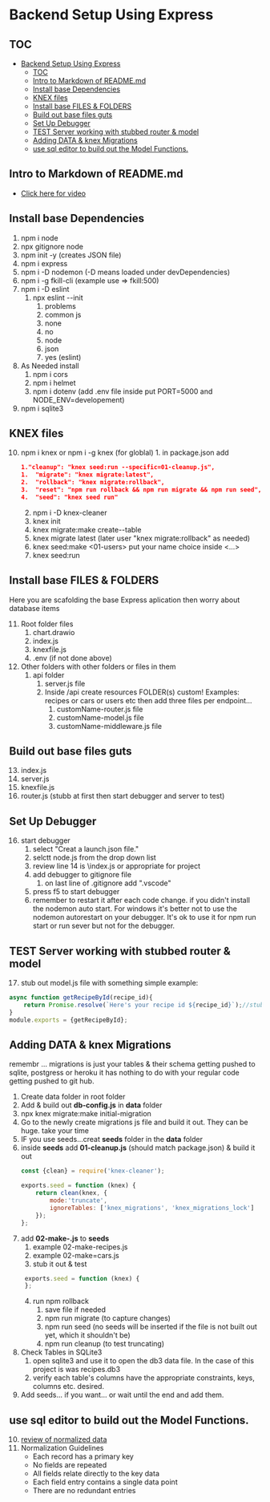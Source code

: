 # Backend Setup Using Express

## TOC
- [Backend Setup Using Express](#backend-setup-using-express)
  - [TOC](#toc)
  - [Intro to Markdown of README.md](#intro-to-markdown-of-readmemd)
  - [Install base Dependencies](#install-base-dependencies)
  - [KNEX files](#knex-files)
  - [Install base FILES & FOLDERS](#install-base-files--folders)
  - [Build out base files guts](#build-out-base-files-guts)
  - [Set Up Debugger](#set-up-debugger)
  - [TEST Server working with stubbed router & model](#test-server-working-with-stubbed-router--model)
  - [Adding DATA & knex Migrations](#adding-data--knex-migrations)
  - [use sql editor to build out the Model Functions.](#use-sql-editor-to-build-out-the-model-functions)
## Intro to Markdown of README.md
    
  - [Click here for video](https://www.youtube.com/watch?v=pTCROLZLhDM)
  
## Install base Dependencies 
1. npm i node
2. npx gitignore node
3. npm init -y (creates JSON file)
4. npm i express
5. npm i -D nodemon (-D means loaded under devDependencies)
6. npm i -g fkill-cli (example use => fkill:500)
7. npm i -D eslint
   1. npx eslint --init
      1. problems
      2. common js
      3. none
      4. no
      5. node
      6. json
      7. yes (eslint)
8. As Needed install
   1. npm i cors
   2. npm i helmet
   3. npm i dotenv (add .env file inside put PORT=5000 and NODE_ENV=developement)
9. npm i sqlite3

## KNEX files
10.  npm i knex or npm i -g knex (for globlal)
    1.  in package.json add  
        ```json
        1."cleanup": "knex seed:run --specific=01-cleanup.js",
        1.  "migrate": "knex migrate:latest",
        2.  "rollback": "knex migrate:rollback",
        3.  "reset": "npm run rollback && npm run migrate && npm run seed",
        4.  "seed": "knex seed run"
        ```
     2.  npm i -D knex-cleaner
     3.  knex init
     4.  knex migrate:make create-<name>-table
     5.  knex migrate latest (later user "knex migrate:rollback" as needed)
     6.  knex seed:make <01-users> put your name choice inside <...>
     7.  knex seed:run

## Install base FILES & FOLDERS
Here you are scafolding the base Express aplication then worry about database items

11. Root folder files
    1.  chart.drawio
    2.  index.js
    3.  knexfile.js
    4.  .env (if not done above)
12. Other folders with other folders or files in them 
    1.  api folder
        1.  server.js file
        2.  Inside /api create resources FOLDER(s) custom! Examples: recipes or cars or users etc then add three files per endpoint...
            1.  customName-router.js file
            2.  customName-model.js file
            3.  customName-middleware.js file

## Build out base files guts
13. index.js
14. server.js
15. knexfile.js
16. router.js (stubb at first then start debugger and server to test)

## Set Up Debugger
16. start debugger
    1.  select "Creat a launch.json file."
    2.  selctt node.js from the drop down list
    3.  review line 14 is \\index.js or appropriate for project
    4.  add debugger to gitignore file
        1.  on last line of .gitignore add ".vscode"
    5.  press f5 to start debugger
    6.  remember to restart it after each code change. if you didn't install the nodemon auto start. For windows it's better not to use the nodemon autorestart on your debugger. It's ok to use it for npm run start  or run sever but not for the debugger. 

## TEST Server working with stubbed router & model
17. stub out model.js file with something simple example:
```javascript
async function getRecipeById(recipe_id){
    return Promise.resolve(`Here's your recipe id ${recipe_id}`);//stubb
}
module.exports = {getRecipeById};
```
## Adding DATA & knex Migrations
remembr ... migrations is just your tables & their schema getting pushed to sqlite, postgress or heroku it has nothing to do with your regular code getting pushed to git hub. 
1. Create data folder in root folder
2. Add & build out __db-config.js__ in __data__ folder
3. npx knex migrate:make initial-migration
4. Go to the newly create migrations js file and build it out. They can be huge. take your time
5. IF you use seeds...creat __seeds__ folder in the __data__ folder
6. inside __seeds__ add __01-cleanup.js__ (should match package.json) & build it out
    ```javascript
    const {clean} = require('knex-cleaner');

    exports.seed = function (knex) {
        return clean(knex, {
            mode:'truncate',
            ignoreTables: ['knex_migrations', 'knex_migrations_lock']
        });
    };
    ```
7. add __02-make-<resourceName>.js__ to __seeds__ 
   1. example 02-make-recipes.js
   2. example 02-make=cars.js
   3. stub it out & test
   ```javascript
    exports.seed = function (knex) {
    };
   ```
   4. run npm rollback
      1. save file if needed
      2. npm run migrate (to capture changes)
      3. npm run seed (no seeds will be inserted if the file is not built out yet, which it shouldn't be)
      4. npm run cleanup (to test truncating)
8.  Check Tables in SQLite3
    1.  open sqlite3 and use it to open the db3 data file. In the case of this project is was recipes.db3
    2.  verify each table's columns have the appropriate constraints, keys, columns etc. desired.
9.  Add seeds... if you want... or wait until the end and add them. 
   
   ## use sql editor to build out the Model Functions. 

10. [review of normalized data ](https://lambdaschool.instructure.com/courses/1692/pages/objective-1-explain-data-normalization?module_item_id=618670)
11. Normalization Guidelines
    - Each record has a primary key
    - No fields are repeated
    - All fields relate directly to the key data
    - Each field entry contains a single data point
    - There are no redundant entries